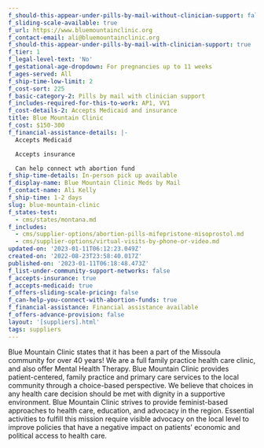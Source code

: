```yaml
---
f_should-this-appear-under-pills-by-mail-without-clinician-support: false
f_sliding-scale-available: true
f_url: https://www.bluemountainclinic.org
f_contact-email: ali@bluemountainclinic.org
f_should-this-appear-under-pills-by-mail-with-clinician-support: true
f_tier: 1
f_legal-level-text: 'No'
f_gestational-age-dropdown: For pregnancies up to 11 weeks
f_ages-served: All
f_ship-time-low-limit: 2
f_cost-sort: 225
f_basic-category-2: Pills by mail with clinician support
f_includes-required-for-this-to-work: AP1, VV1
f_cost-details-2: Accepts Medicaid and insurance
title: Blue Mountain Clinic
f_cost: $150-300
f_financial-assistance-details: |-
  Accepts Medicaid

  Accepts insurance

  Can help connect wth abortion fund
f_ship-time-details: In-person pick up available
f_display-name: Blue Mountain Clinic Meds by Mail
f_contact-name: Ali Kelly
f_ship-time: 1-2 days
slug: blue-mountain-clinic
f_states-test:
  - cms/states/montana.md
f_includes:
  - cms/supplier-options/abortion-pills-mifepristone-misoprostol.md
  - cms/supplier-options/virtual-visits-by-phone-or-video.md
updated-on: '2023-01-11T06:12:23.049Z'
created-on: '2022-08-23T23:58:40.017Z'
published-on: '2023-01-11T06:18:48.473Z'
f_list-under-community-support-networks: false
f_accepts-insurance: true
f_accepts-medicaid: true
f_offers-sliding-scale-pricing: false
f_can-help-you-connect-with-abortion-funds: true
f_financial-assistance: Financial assistance available
f_offers-advance-provision: false
layout: '[suppliers].html'
tags: suppliers
---
```


Blue Mountain Clinic states that it has been a part of the Missoula community for over 40 years! We are a full family practice health care clinic, and also offer Mental Health Therapy. Blue Mountain Clinic provides patient-centered, family practice and primary care services to the local community through a choice-based perspective. We believe that choices in any health care decision should be met with dignity in a supportive environment. Blue Mountain Clinic strives to provide feminist-based approaches to health care, education, and advocacy in the region. Essential activities to fulfill this mission require visible advocacy on the local level to improve policies that have a negative impact on patients’ economic and political access to health care.
